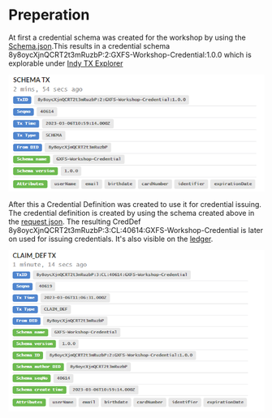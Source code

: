 # Preperation

At first a credential schema was created for the workshop by using the [Schema.json](/IDM%26Trust/Basics/Exercises/Preperation/Schema.json).This results in a credential schema 8y8oycXjnQCRT2t3mRuzbP:2:GXFS-Workshop-Credential:1.0.0 which is explorable under [Indy TX Explorer](https://idunion.esatus.com/tx/IDunion_Test/domain/40614)

<p align="center">
  <img src="media/Schema.PNG" />
</p>

After this a Credential Definition was created to use it for credential issuing. The credential definition is created by using the schema created above in the [request json](/IDM%26Trust/Basics/Exercises/Preperation/CredDef.json). The resulting CredDef 8y8oycXjnQCRT2t3mRuzbP:3:CL:40614:GXFS-Workshop-Credential is later on used for issuing credentials. It's also visible on the [ledger](https://idunion.esatus.com/tx/IDunion_Test/domain/40619).

<p align="center">
  <img src="media/CredDef.PNG" />
</p>
